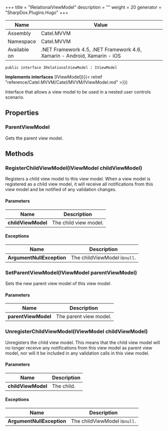 

+++
title = "IRelationalViewModel" 
description = ""
weight = 20
generator = "SharpDox.Plugins.Hugo"
+++

Name|Value
---|---
Assembly|Catel.MVVM
Namespace|Catel.MVVM
Available on|.NET Framework 4.5, .NET Framework 4.6, Xamarin - Android, Xamarin - iOS

```
public interface IRelationalViewModel : IViewModel
```

**Implements interfaces**
[IViewModel]({{< relref "reference/Catel.MVVM/Catel/MVVM/IViewModel.md" >}})

Interface that allows a view model to be used in a nested user controls scenario.

## Properties

### ParentViewModel

Gets the parent view model.

## Methods

### RegisterChildViewModel(IViewModel childViewModel)

Registers a child view model to this view model. When a view model is registered as a child view model, it will receive all notifications from this view model and be notified of any validation changes.

#### Parameters

Name|Description
---|---
**childViewModel**|The child view model.

#### Exceptions

Name|Description
---|---
**ArgumentNullException**|The childViewModel is`null`.

### SetParentViewModel(IViewModel parentViewModel)

Sets the new parent view model of this view model.

#### Parameters

Name|Description
---|---
**parentViewModel**|The parent view model.

### UnregisterChildViewModel(IViewModel childViewModel)

Unregisters the child view model. This means that the child view model will no longer receive any notifications from this view model as parent view model, nor will it be included in any validation calls in this view model.

#### Parameters

Name|Description
---|---
**childViewModel**|The child.

#### Exceptions

Name|Description
---|---
**ArgumentNullException**|The childViewModel is`null`.

